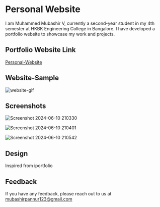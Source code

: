 
# Personal Website

I am Muhammed Mubashir V, currently a second-year student in my 4th semester at HKBK Engineering College in Bangalore. I have developed a portfolio website to showcase my work and projects.


## Portfolio Website Link

[Personal-Website](https://ksn199ms.github.io/Personal-Website/)


## Website-Sample

![website-gif](https://github.com/ksn199ms/Personal-Website/assets/111977017/4e7a7ec6-413f-4486-907c-9bd4dea196bf)
## Screenshots

![Screenshot 2024-06-10 210330](https://github.com/ksn199ms/Personal-Website/assets/111977017/9759dfdb-cfb4-4198-bc30-1321fdb85461)

![Screenshot 2024-06-10 210401](https://github.com/ksn199ms/Personal-Website/assets/111977017/72a48642-b0ae-41f9-81e2-a246e2dcda89)

![Screenshot 2024-06-10 210542](https://github.com/ksn199ms/Personal-Website/assets/111977017/ed2cfdfb-d368-40f8-b130-538027243a06)


## Design 

Inspired from iportfolio
## Feedback

If you have any feedback, please reach out to us at mubashirpannur123@gmail.com

